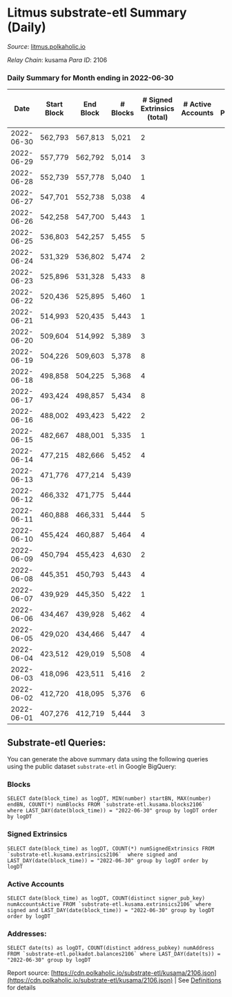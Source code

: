# Litmus substrate-etl Summary (Daily)

_Source_: [litmus.polkaholic.io](https://litmus.polkaholic.io)

*Relay Chain*: kusama
*Para ID*: 2106



### Daily Summary for Month ending in 2022-06-30


| Date | Start Block | End Block | # Blocks | # Signed Extrinsics (total) | # Active Accounts | # Passive | # New | # Addresses with Balances | # Events | # Transfers | # XCM Transfers In | # XCM Transfers Out |
| ---- | ----------- | --------- | -------- | --------------------------- | ----------------- | --------- | ----- | ------------------------- | -------- | ----------- | ------------------ | ------------------- |
| 2022-06-30 | 562,793 | 567,813 | 5,021  | 2 |  |  |  | 3,831 | 10,055 |   |   |   |
| 2022-06-29 | 557,779 | 562,792 | 5,014  | 3 |  |  |  | 3,831 | 10,045 |   |   |   |
| 2022-06-28 | 552,739 | 557,778 | 5,040  | 1 |  |  |  | 3,831 | 10,090 |   |   |   |
| 2022-06-27 | 547,701 | 552,738 | 5,038  | 4 |  |  |  | 3,831 | 10,098 |   |   |   |
| 2022-06-26 | 542,258 | 547,700 | 5,443  | 1 |  |  |  | 3,831 | 10,894 |   |   |   |
| 2022-06-25 | 536,803 | 542,257 | 5,455  | 5 |  |  |  | 3,831 | 10,935 |   |   |   |
| 2022-06-24 | 531,329 | 536,802 | 5,474  | 2 |  |  |  | 3,831 | 10,961 |   |   |   |
| 2022-06-23 | 525,896 | 531,328 | 5,433  | 8 |  |  |  | 3,831 | 10,906 |   |   |   |
| 2022-06-22 | 520,436 | 525,895 | 5,460  | 1 |  |  |  | 3,831 | 10,927 |   |   |   |
| 2022-06-21 | 514,993 | 520,435 | 5,443  | 1 |  |  |  | 3,831 | 10,894 |   |   |   |
| 2022-06-20 | 509,604 | 514,992 | 5,389  | 3 |  |  |  | 3,831 | 10,796 |   |   |   |
| 2022-06-19 | 504,226 | 509,603 | 5,378  | 8 |  |  |  | 3,831 | 10,798 |   |   |   |
| 2022-06-18 | 498,858 | 504,225 | 5,368  | 4 |  |  |  | 3,831 | 10,761 |   |   |   |
| 2022-06-17 | 493,424 | 498,857 | 5,434  | 8 |  |  |  | 3,831 | 10,905 |   |   |   |
| 2022-06-16 | 488,002 | 493,423 | 5,422  | 2 |  |  |  | 3,831 | 10,857 |   |   |   |
| 2022-06-15 | 482,667 | 488,001 | 5,335  | 1 |  |  |  | 3,831 | 10,677 |   |   |   |
| 2022-06-14 | 477,215 | 482,666 | 5,452  | 4 |  |  |  | 3,831 | 10,925 |   |   |   |
| 2022-06-13 | 471,776 | 477,214 | 5,439  |  |  |  |  | 3,831 | 10,881 |   |   |   |
| 2022-06-12 | 466,332 | 471,775 | 5,444  |  |  |  |  | 3,831 | 10,891 |   |   |   |
| 2022-06-11 | 460,888 | 466,331 | 5,444  | 5 |  |  |  | 3,831 | 10,920 |   |   |   |
| 2022-06-10 | 455,424 | 460,887 | 5,464  | 4 |  |  |  | 3,830 | 10,951 |   |   |   |
| 2022-06-09 | 450,794 | 455,423 | 4,630  | 2 |  |  |  | 3,830 | 9,275 |   |   |   |
| 2022-06-08 | 445,351 | 450,793 | 5,443  | 4 |  |  |  | 3,830 | 10,908 |   |   |   |
| 2022-06-07 | 439,929 | 445,350 | 5,422  | 1 |  |  |  | 3,830 | 10,855 |   |   |   |
| 2022-06-06 | 434,467 | 439,928 | 5,462  | 4 |  |  |  | 3,830 | 10,951 |   |   |   |
| 2022-06-05 | 429,020 | 434,466 | 5,447  | 4 |  |  |  | 3,830 | 10,914 |   |   |   |
| 2022-06-04 | 423,512 | 429,019 | 5,508  | 4 |  |  |  | 3,830 | 11,039 |   |   |   |
| 2022-06-03 | 418,096 | 423,511 | 5,416  | 2 |  |  |  | 3,830 | 10,846 |   |   |   |
| 2022-06-02 | 412,720 | 418,095 | 5,376  | 6 |  |  |  | 3,830 | 10,793 |   |   |   |
| 2022-06-01 | 407,276 | 412,719 | 5,444  | 3 |  |  |  | 3,827 | 10,904 |   |   |   |

## Substrate-etl Queries:
You can generate the above summary data using the following queries using the public dataset `substrate-etl` in Google BigQuery:


### Blocks
```
SELECT date(block_time) as logDT, MIN(number) startBN, MAX(number) endBN, COUNT(*) numBlocks FROM `substrate-etl.kusama.blocks2106`  where LAST_DAY(date(block_time)) = "2022-06-30" group by logDT order by logDT
```


### Signed Extrinsics
```
SELECT date(block_time) as logDT, COUNT(*) numSignedExtrinsics FROM `substrate-etl.kusama.extrinsics2106`  where signed and LAST_DAY(date(block_time)) = "2022-06-30" group by logDT order by logDT
```


### Active Accounts
```
SELECT date(block_time) as logDT, COUNT(distinct signer_pub_key) numAccountsActive FROM `substrate-etl.kusama.extrinsics2106` where signed and LAST_DAY(date(block_time)) = "2022-06-30" group by logDT order by logDT
```


### Addresses:
```
SELECT date(ts) as logDT, COUNT(distinct address_pubkey) numAddress FROM `substrate-etl.polkadot.balances2106` where LAST_DAY(date(ts)) = "2022-06-30" group by logDT
```



Report source: [https://cdn.polkaholic.io/substrate-etl/kusama/2106.json](https://cdn.polkaholic.io/substrate-etl/kusama/2106.json) | See [Definitions](/DEFINITIONS.md) for details
